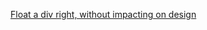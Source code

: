 [Float a div right, without impacting on design](http://stackoverflow.com/questions/308499/float-a-div-right-without-impacting-on-design)


